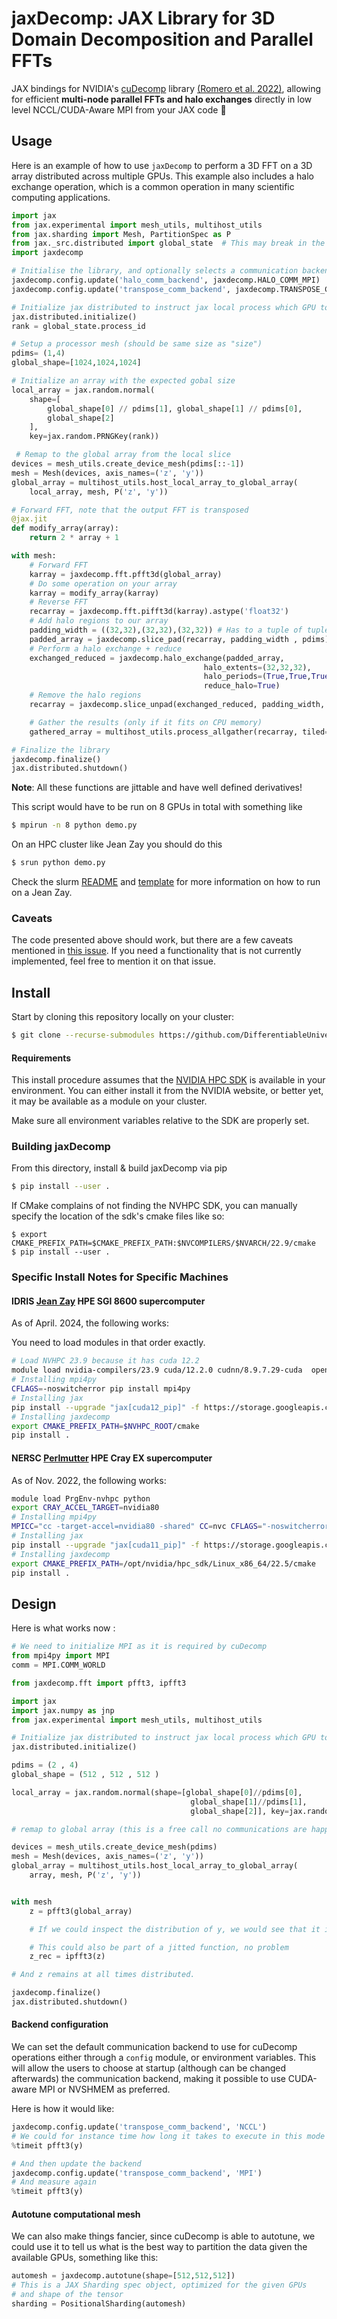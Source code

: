# jaxDecomp: JAX Library for 3D Domain Decomposition and Parallel FFTs
JAX bindings for NVIDIA's [cuDecomp](https://nvidia.github.io/cuDecomp/index.html) library [(Romero et al. 2022)](https://dl.acm.org/doi/abs/10.1145/3539781.3539797), allowing for efficient **multi-node parallel FFTs and halo exchanges** directly in low level NCCL/CUDA-Aware MPI from your JAX code :tada:

## Usage

Here is an example of how to use `jaxDecomp` to perform a 3D FFT on a 3D array distributed across multiple GPUs. This example also includes a halo exchange operation, which is a common operation in many scientific computing applications.

```python
import jax
from jax.experimental import mesh_utils, multihost_utils
from jax.sharding import Mesh, PartitionSpec as P
from jax._src.distributed import global_state  # This may break in the future
import jaxdecomp

# Initialise the library, and optionally selects a communication backend (defaults to NCCL)
jaxdecomp.config.update('halo_comm_backend', jaxdecomp.HALO_COMM_MPI)
jaxdecomp.config.update('transpose_comm_backend', jaxdecomp.TRANSPOSE_COMM_MPI_A2A)

# Initialize jax distributed to instruct jax local process which GPU to use
jax.distributed.initialize()
rank = global_state.process_id

# Setup a processor mesh (should be same size as "size")
pdims= (1,4)
global_shape=[1024,1024,1024]

# Initialize an array with the expected gobal size
local_array = jax.random.normal(
    shape=[
        global_shape[0] // pdims[1], global_shape[1] // pdims[0],
        global_shape[2]
    ],
    key=jax.random.PRNGKey(rank))

 # Remap to the global array from the local slice
devices = mesh_utils.create_device_mesh(pdims[::-1])
mesh = Mesh(devices, axis_names=('z', 'y'))
global_array = multihost_utils.host_local_array_to_global_array(
    local_array, mesh, P('z', 'y'))

# Forward FFT, note that the output FFT is transposed
@jax.jit
def modify_array(array):
    return 2 * array + 1

with mesh:
    # Forward FFT
    karray = jaxdecomp.fft.pfft3d(global_array)
    # Do some operation on your array
    karray = modify_array(karray)
    # Reverse FFT
    recarray = jaxdecomp.fft.pifft3d(karray).astype('float32')
    # Add halo regions to our array
    padding_width = ((32,32),(32,32),(32,32)) # Has to a tuple of tuples
    padded_array = jaxdecomp.slice_pad(recarray, padding_width , pdims)
    # Perform a halo exchange + reduce
    exchanged_reduced = jaxdecomp.halo_exchange(padded_array,
                                           halo_extents=(32,32,32),
                                           halo_periods=(True,True,True),
                                           reduce_halo=True)
    # Remove the halo regions
    recarray = jaxdecomp.slice_unpad(exchanged_reduced, padding_width, pdims)

    # Gather the results (only if it fits on CPU memory)
    gathered_array = multihost_utils.process_allgather(recarray, tiled=True)

# Finalize the library
jaxdecomp.finalize()
jax.distributed.shutdown()
```
**Note**: All these functions are jittable and have well defined derivatives!

This script would have to be run on 8 GPUs in total with something like

```bash
$ mpirun -n 8 python demo.py
```

On an HPC cluster like Jean Zay you should do this

```bash
$ srun python demo.py
```

Check the slurm [README](slurms/README.md) and [template](slurms/template.slurm) for more information on how to run on a Jean Zay.

### Caveats

The code presented above should work, but there are a few caveats mentioned in [this issue](https://github.com/DifferentiableUniverseInitiative/jaxDecomp/issues/1). If you need a functionality that is not currently implemented, feel free to mention it on that issue.

## Install

Start by cloning this repository locally on your cluster:
```bash
$ git clone --recurse-submodules https://github.com/DifferentiableUniverseInitiative/jaxDecomp
```

#### Requirements

This install procedure assumes that the [NVIDIA HPC SDK](https://developer.nvidia.com/hpc-sdk) is available in your environment. You can either install it from the NVIDIA website, or better yet, it may be available as a module on your cluster.

Make sure all environment variables relative to the SDK are properly set.

### Building jaxDecomp

From this directory, install & build jaxDecomp via pip
```bash
$ pip install --user .
```
If CMake complains of not finding the NVHPC SDK, you can manually specify the location
of the sdk's cmake files like so:
```
$ export CMAKE_PREFIX_PATH=$CMAKE_PREFIX_PATH:$NVCOMPILERS/$NVARCH/22.9/cmake
$ pip install --user .
```

### Specific Install Notes for Specific Machines

#### IDRIS [Jean Zay](http://www.idris.fr/eng/jean-zay/cpu/jean-zay-cpu-hw-eng.html) HPE SGI 8600 supercomputer

As of April. 2024, the following works:

You need to load modules in that order exactly.
```bash
# Load NVHPC 23.9 because it has cuda 12.2
module load nvidia-compilers/23.9 cuda/12.2.0 cudnn/8.9.7.29-cuda  openmpi/4.1.5-cuda nccl/2.18.5-1-cuda cmake
# Installing mpi4py
CFLAGS=-noswitcherror pip install mpi4py
# Installing jax
pip install --upgrade "jax[cuda12_pip]" -f https://storage.googleapis.com/jax-releases/jax_cuda_releases.html
# Installing jaxdecomp
export CMAKE_PREFIX_PATH=$NVHPC_ROOT/cmake
pip install .
```

#### NERSC [Perlmutter](https://docs.nersc.gov/systems/perlmutter/architecture/) HPE Cray EX supercomputer

As of Nov. 2022, the following works:
```bash
module load PrgEnv-nvhpc python
export CRAY_ACCEL_TARGET=nvidia80
# Installing mpi4py
MPICC="cc -target-accel=nvidia80 -shared" CC=nvc CFLAGS="-noswitcherror" pip install --force --no-cache-dir --no-binary=mpi4py mpi4py
# Installing jax
pip install --upgrade "jax[cuda11_pip]" -f https://storage.googleapis.com/jax-releases/jax_cuda_releases.html
# Installing jaxdecomp
export CMAKE_PREFIX_PATH=/opt/nvidia/hpc_sdk/Linux_x86_64/22.5/cmake
pip install .
```

## Design

Here is  what works now :

```python
# We need to initialize MPI as it is required by cuDecomp
from mpi4py import MPI
comm = MPI.COMM_WORLD

from jaxdecomp.fft import pfft3, ipfft3

import jax
import jax.numpy as jnp
from jax.experimental import mesh_utils, multihost_utils

# Initialize jax distributed to instruct jax local process which GPU to use
jax.distributed.initialize()

pdims = (2 , 4)
global_shape = (512 , 512 , 512 )

local_array = jax.random.normal(shape=[global_shape[0]//pdims[0],
                                        global_shape[1]//pdims[1],
                                        global_shape[2]], key=jax.random.PRNGKey(0))

# remap to global array (this is a free call no communications are happening)

devices = mesh_utils.create_device_mesh(pdims)
mesh = Mesh(devices, axis_names=('z', 'y'))
global_array = multihost_utils.host_local_array_to_global_array(
    array, mesh, P('z', 'y'))


with mesh
    z = pfft3(global_array)

    # If we could inspect the distribution of y, we would see that it is sliced in 2 along x, and 4 along y

    # This could also be part of a jitted function, no problem
    z_rec = ipfft3(z)

# And z remains at all times distributed.

jaxdecomp.finalize()
jax.distributed.shutdown()

```

#### Backend configuration

We can set the default communication backend to use for cuDecomp operations either through a `config` module, or environment variables. This will allow the users to choose at startup (although can be changed afterwards) the communication backend, making it possible to use CUDA-aware MPI or NVSHMEM as preferred.

Here is how it would like:
```python
jaxdecomp.config.update('transpose_comm_backend', 'NCCL')
# We could for instance time how long it takes to execute in this mode
%timeit pfft3(y)

# And then update the backend
jaxdecomp.config.update('transpose_comm_backend', 'MPI')
# And measure again
%timeit pfft3(y)
```

#### Autotune computational mesh

We can also make things fancier, since cuDecomp is able to autotune, we could use it to tell us what is the best way to partition the data given the available GPUs, something like this:
```python
automesh = jaxdecomp.autotune(shape=[512,512,512])
# This is a JAX Sharding spec object, optimized for the given GPUs
# and shape of the tensor
sharding = PositionalSharding(automesh)
```

